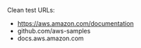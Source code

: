 Clean test URLs:
- https://aws.amazon.com/documentation
- github.com/aws-samples
- docs.aws.amazon.com
